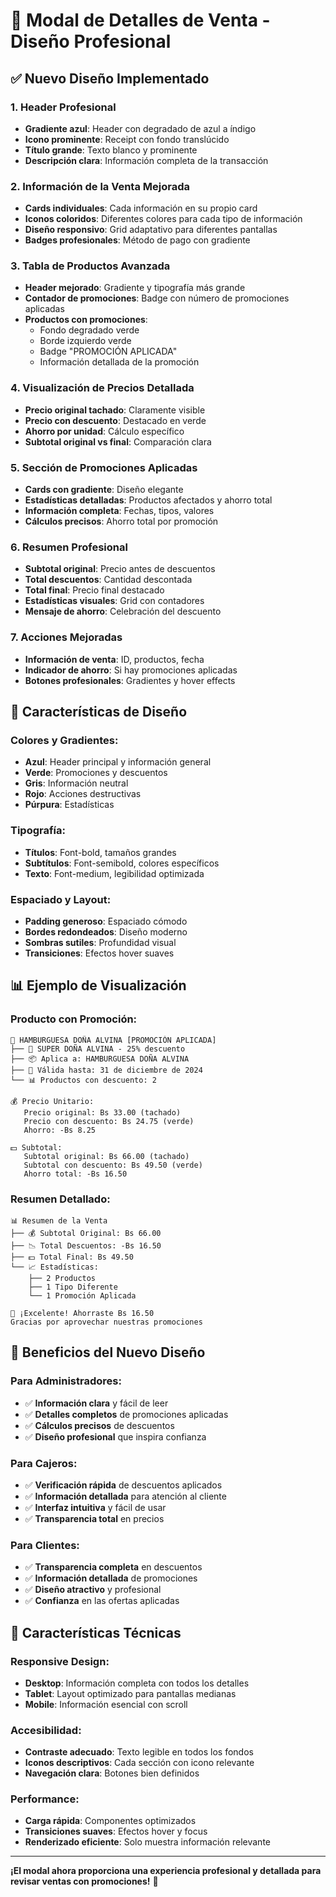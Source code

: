 # 🎯 Modal de Detalles de Venta - Diseño Profesional

## ✅ **Nuevo Diseño Implementado**

### **1. Header Profesional**
- **Gradiente azul**: Header con degradado de azul a índigo
- **Icono prominente**: Receipt con fondo translúcido
- **Título grande**: Texto blanco y prominente
- **Descripción clara**: Información completa de la transacción

### **2. Información de la Venta Mejorada**
- **Cards individuales**: Cada información en su propio card
- **Iconos coloridos**: Diferentes colores para cada tipo de información
- **Diseño responsivo**: Grid adaptativo para diferentes pantallas
- **Badges profesionales**: Método de pago con gradiente

### **3. Tabla de Productos Avanzada**
- **Header mejorado**: Gradiente y tipografía más grande
- **Contador de promociones**: Badge con número de promociones aplicadas
- **Productos con promociones**: 
  - Fondo degradado verde
  - Borde izquierdo verde
  - Badge "PROMOCIÓN APLICADA"
  - Información detallada de la promoción

### **4. Visualización de Precios Detallada**
- **Precio original tachado**: Claramente visible
- **Precio con descuento**: Destacado en verde
- **Ahorro por unidad**: Cálculo específico
- **Subtotal original vs final**: Comparación clara

### **5. Sección de Promociones Aplicadas**
- **Cards con gradiente**: Diseño elegante
- **Estadísticas detalladas**: Productos afectados y ahorro total
- **Información completa**: Fechas, tipos, valores
- **Cálculos precisos**: Ahorro total por promoción

### **6. Resumen Profesional**
- **Subtotal original**: Precio antes de descuentos
- **Total descuentos**: Cantidad descontada
- **Total final**: Precio final destacado
- **Estadísticas visuales**: Grid con contadores
- **Mensaje de ahorro**: Celebración del descuento

### **7. Acciones Mejoradas**
- **Información de venta**: ID, productos, fecha
- **Indicador de ahorro**: Si hay promociones aplicadas
- **Botones profesionales**: Gradientes y hover effects

## 🎨 **Características de Diseño**

### **Colores y Gradientes:**
- **Azul**: Header principal y información general
- **Verde**: Promociones y descuentos
- **Gris**: Información neutral
- **Rojo**: Acciones destructivas
- **Púrpura**: Estadísticas

### **Tipografía:**
- **Títulos**: Font-bold, tamaños grandes
- **Subtítulos**: Font-semibold, colores específicos
- **Texto**: Font-medium, legibilidad optimizada

### **Espaciado y Layout:**
- **Padding generoso**: Espaciado cómodo
- **Bordes redondeados**: Diseño moderno
- **Sombras sutiles**: Profundidad visual
- **Transiciones**: Efectos hover suaves

## 📊 **Ejemplo de Visualización**

### **Producto con Promoción:**
```
🍔 HAMBURGUESA DOÑA ALVINA [PROMOCIÓN APLICADA]
├── 💎 SUPER DOÑA ALVINA - 25% descuento
├── 📦 Aplica a: HAMBURGUESA DOÑA ALVINA
├── 📅 Válida hasta: 31 de diciembre de 2024
└── 📊 Productos con descuento: 2

💰 Precio Unitario:
   Precio original: Bs 33.00 (tachado)
   Precio con descuento: Bs 24.75 (verde)
   Ahorro: -Bs 8.25

💵 Subtotal:
   Subtotal original: Bs 66.00 (tachado)
   Subtotal con descuento: Bs 49.50 (verde)
   Ahorro total: -Bs 16.50
```

### **Resumen Detallado:**
```
📊 Resumen de la Venta
├── 💰 Subtotal Original: Bs 66.00
├── 📉 Total Descuentos: -Bs 16.50
├── 💵 Total Final: Bs 49.50
└── 📈 Estadísticas:
    ├── 2 Productos
    ├── 1 Tipo Diferente
    └── 1 Promoción Aplicada

🎉 ¡Excelente! Ahorraste Bs 16.50
Gracias por aprovechar nuestras promociones
```

## 🚀 **Beneficios del Nuevo Diseño**

### **Para Administradores:**
- ✅ **Información clara** y fácil de leer
- ✅ **Detalles completos** de promociones aplicadas
- ✅ **Cálculos precisos** de descuentos
- ✅ **Diseño profesional** que inspira confianza

### **Para Cajeros:**
- ✅ **Verificación rápida** de descuentos aplicados
- ✅ **Información detallada** para atención al cliente
- ✅ **Interfaz intuitiva** y fácil de usar
- ✅ **Transparencia total** en precios

### **Para Clientes:**
- ✅ **Transparencia completa** en descuentos
- ✅ **Información detallada** de promociones
- ✅ **Diseño atractivo** y profesional
- ✅ **Confianza** en las ofertas aplicadas

## 🎯 **Características Técnicas**

### **Responsive Design:**
- **Desktop**: Información completa con todos los detalles
- **Tablet**: Layout optimizado para pantallas medianas
- **Mobile**: Información esencial con scroll

### **Accesibilidad:**
- **Contraste adecuado**: Texto legible en todos los fondos
- **Iconos descriptivos**: Cada sección con icono relevante
- **Navegación clara**: Botones bien definidos

### **Performance:**
- **Carga rápida**: Componentes optimizados
- **Transiciones suaves**: Efectos hover y focus
- **Renderizado eficiente**: Solo muestra información relevante

---

**¡El modal ahora proporciona una experiencia profesional y detallada para revisar ventas con promociones!** 🎉 